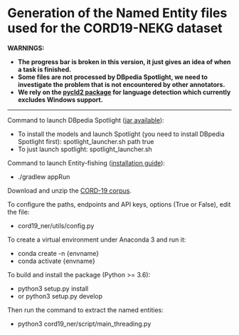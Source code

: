 # Generation of the Named Entity files used for the CORD19-NEKG dataset
**WARNINGS:** 
- **The progress bar is broken in this version, it just gives an idea of when a task is finished.**
- **Some files are not processed by DBpedia Spotlight, we need to investigate the problem that is not encountered by other annotators.**
- **We rely on the [pycld2 package](https://github.com/aboSamoor/pycld2) for language detection which currently excludes Windows support.**

****

Command to launch DBpedia Spotlight ([jar available](https://sourceforge.net/projects/dbpedia-spotlight/files/)):
- To install the models and launch Spotlight (you need to install DBpedia Spotlight first): spotlight_launcher.sh path true
- To just launch spotlight: spotlight_launcher.sh

Command to launch Entity-fishing ([installation guide](https://nerd.readthedocs.io/en/latest/build.html)):
- ./gradlew appRun

Download and unzip the [CORD-19 corpus](https://www.semanticscholar.org/cord19).

To configure the paths, endpoints and API keys, options (True or False), edit the file:
- cord19_ner/utils/config.py

To create a virtual environment under Anaconda 3 and run it:
- conda create -n {envname}
- conda activate {envname}

To build and install the package (Python >= 3.6):
- python3 setup.py install
- or python3 setup.py develop

Then run the command to extract the named entities:
- python3 cord19_ner/script/main_threading.py
